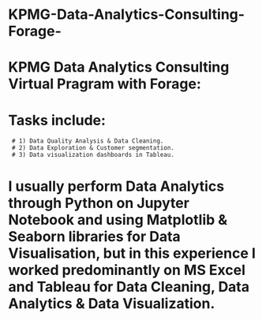 # KPMG-Data-Analytics-Consulting-Forage-
# KPMG Data Analytics Consulting Virtual Pragram with Forage:
# Tasks include:
     # 1) Data Quality Analysis & Data Cleaning. 
     # 2) Data Exploration & Customer segmentation. 
     # 3) Data visualization dashboards in Tableau.
# I usually perform Data Analytics through Python on Jupyter Notebook and using Matplotlib & Seaborn libraries for Data Visualisation, but in this experience I worked predominantly on MS Excel and Tableau for Data Cleaning, Data Analytics & Data Visualization.
